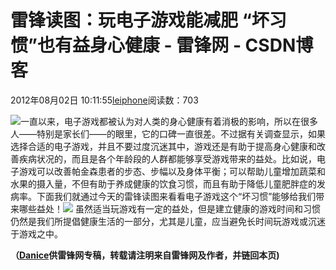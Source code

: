 
# 雷锋读图：玩电子游戏能减肥 “坏习惯”也有益身心健康 - 雷锋网 - CSDN博客


2012年08月02日 10:11:55[leiphone](https://me.csdn.net/leiphone)阅读数：703


![](http://www.leiphone.com/wp-content/uploads/2012/08/4780443_667795.jpg)一直以来，电子游戏都被认为对人类的身心健康有着消极的影响，所以在很多人——特别是家长们——的眼里，它的口碑一直很差。不过据有关调查显示，如果选择合适的电子游戏，并且不要过度沉迷其中，游戏还是有助于提高身心健康和改善疾病状况的，而且是各个年龄段的人群都能够享受游戏带来的益处。比如说，电子游戏可以改善帕金森患者的步态、步幅以及身体平衡；可以帮助儿童增加蔬菜和水果的摄入量，不但有助于养成健康的饮食习惯，而且有助于降低儿童肥胖症的发病率。下面我们就通过今天的雷锋读图来看看电子游戏这个“坏习惯”能够给我们带来哪些益处！![](http://www.leiphone.com/wp-content/uploads/2012/08/how-video-games-improve-health-chinese.jpg)
虽然适当玩游戏有一定的益处，但是建立健康的游戏时间和习惯仍然是我们所提倡健康生活的一部分，尤其是儿童，应当避免长时间玩游戏或沉迷于游戏之中。

**（****[Danice](http://www.leiphone.com/author/danice)****供****雷锋网****专稿，转载请注明来自雷锋网及作者，并链回本页)**

